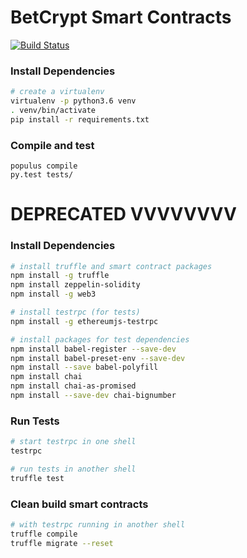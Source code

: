 # BetCrypt Smart Contracts

[![Build Status](https://travis-ci.org/BetCrypt/betcrypt_contracts.svg?branch=master)](https://travis-ci.org/BetCrypt/betcrypt_contracts)

### Install Dependencies
```bash
# create a virtualenv
virtualenv -p python3.6 venv
. venv/bin/activate
pip install -r requirements.txt
```

### Compile and test
```
populus compile
py.test tests/
```

# DEPRECATED VVVVVVVV

### Install Dependencies
```bash
# install truffle and smart contract packages
npm install -g truffle
npm install zeppelin-solidity
npm install -g web3

# install testrpc (for tests)
npm install -g ethereumjs-testrpc

# install packages for test dependencies
npm install babel-register --save-dev
npm install babel-preset-env --save-dev
npm install --save babel-polyfill
npm install chai
npm install chai-as-promised
npm install --save-dev chai-bignumber

```

### Run Tests
```bash
# start testrpc in one shell
testrpc

# run tests in another shell
truffle test
```

### Clean build smart contracts
```bash
# with testrpc running in another shell
truffle compile
truffle migrate --reset
```
